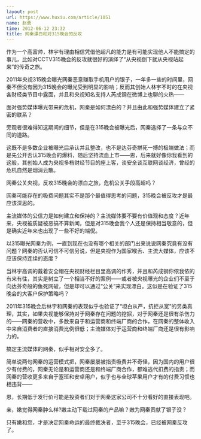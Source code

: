 ```yaml
---
layout: post
url: https://www.huxiu.com/article/1051
name: 赵勇
time: 2012-06-12 23:32
title: 网秦漂白和对315晚会的反攻
---
```

作为一个高富帅，林宇有理由相信凭借他超凡的能力是有可能实现他人不能搞定的事儿，比如对CCTV315晚会的反攻就很好的演绎了“从央视倒下就从央视站起来”的传奇之旅。

2011年央视315晚会曝光网秦恶意赚取手机用户的银子，一年多一些的时间里，网秦不但没有因为315晚会的曝光受到明显的影响；反而其创始人林宇不时的在央视各财经类节目中露面，并且和央视知名支持人芮成钢在微博上也聊的火热——

面对强势媒体曝光带来的危机，网秦是如何漂白的？并且由此和强势媒体建立了紧密的联系？

旁观者很难得知这期间的细节，但是在315晚会被曝光后，网秦选择了一条与众不同的道路。

这既不是多数企业被曝光后承认并且整改，也不是达芬奇拼死一搏的极端做法；而是先公开否认315晚会的爆料，随后坚持流血上市——恩，后来就好像你我看到的这般，其创始人成为央视多档财经节目的座上客，谈安全谈互联网谈经济，曾经的危机自然是烟消云散。

网秦公关央视，反攻315晚会的漂白之旅，危机公关手段高超吗？

网秦可能存在的吸费问题其实不是那个最值得思考的问题，315晚会被反攻才是最应该深思的。

主流媒体的公信力是如何建立和保持的？主流媒体要不要有价值观和态度？近年来，央视被质疑被恶搞不算新闻，但是对315晚会我个人还是保持相当敬意的，但是确实近年来也出现了一些不好的端倪。

以315曝光网秦为例，一直到现在也没有哪个相关的部门出来说说网秦究竟有没有问题？网秦的否认可信不可信另说，但是央视作为国家喉舌、主流大媒体，应该不应该保持连续的态度？

当林宇高调的戴着安全帽在央视财经栏目里高调的作秀，并且和芮成钢你侬我侬的有来有往，其实是树立了一个相当不好的案例——或者被央视曝光的企业们不至于向达芬奇般的鱼死网破，但是却可以通过“公关”来实现漂白。这似是在验证了315晚会的大客户保护策略吗？

2011年315晚会后林宇和网秦的表现似乎也验证了“坦白从严，抗拒从宽”的另类真理，其实，如果央视能够保持对于网秦存在问题的挖掘，对于网秦还是很有杀伤力的——网秦的营收中，多数来自于和运营商和终端厂商的合作，在网秦的整体收入中来自消费者的直接消费比例很低；主流媒体对于运营商和终端厂商还是很有影响力的。

搞定主流媒体的网秦，似乎相对安全多了。

简单说两句网秦的运营模式把，网秦屡屡被指责吸费并不奇怪，因为国内的用户很少有付费的，网秦无论是和运营商还是和终端厂商合作，都难逃代扣费的指责；而网秦的营收更多来自于塞班和安卓用户，似乎也与全球苹果用户才有的付费习惯也相违背——

恩，长期低于发行价可能是投资者们对于网秦这家公司不十分看好的直接表现吧。

亲，嫩觉得网秦肿么样?嫩主动下载过网秦的产品嘛？嫩为网秦贡献了银子没？

只有嫩和您，才是决定网秦命运的最终裁决者，至于315晚会，已经被网秦反攻了。


